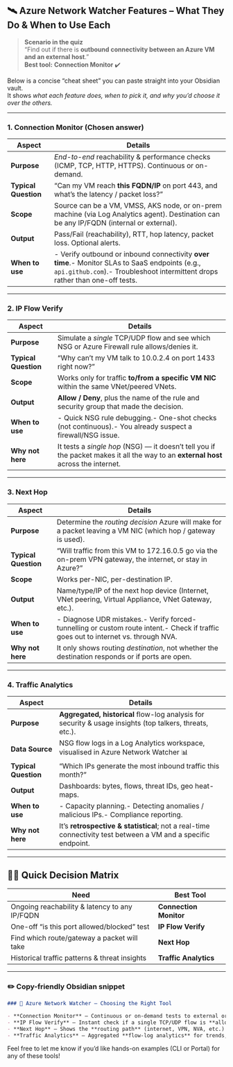 ## 🛰️ Azure Network Watcher Features – What They Do & When to Use Each

> **Scenario in the quiz**  
> “Find out if there is **outbound connectivity between an Azure VM and an external host**.”  
> **Best tool:** **Connection Monitor** ✔️

Below is a concise “cheat sheet” you can paste straight into your Obsidian vault.  
It shows _what each feature does, when to pick it, and why you’d choose it over the others._

---

### 1. **Connection Monitor** (Chosen answer)

|Aspect|Details|
|---|---|
|**Purpose**|_End-to-end_ reachability & performance checks (ICMP, TCP, HTTP, HTTPS). Continuous or on-demand.|
|**Typical Question**|“Can my VM reach **this FQDN/IP** on port 443, and what’s the latency / packet loss?”|
|**Scope**|Source can be a VM, VMSS, AKS node, or on-prem machine (via Log Analytics agent). Destination can be any IP/FQDN (internal or external).|
|**Output**|Pass/Fail (reachability), RTT, hop latency, packet loss. Optional alerts.|
|**When to use**|- Verify outbound or inbound connectivity **over time**.- Monitor SLAs to SaaS endpoints (e.g., `api.github.com`).- Troubleshoot intermittent drops rather than one-off tests.|

---

### 2. **IP Flow Verify**

|Aspect|Details|
|---|---|
|**Purpose**|Simulate a _single_ TCP/UDP flow and see which NSG or Azure Firewall rule allows/denies it.|
|**Typical Question**|“Why can’t my VM talk to 10.0.2.4 on port 1433 right now?”|
|**Scope**|Works only for traffic **to/from a specific VM NIC** within the same VNet/peered VNets.|
|**Output**|**Allow / Deny**, plus the name of the rule and security group that made the decision.|
|**When to use**|- Quick NSG rule debugging.- One-shot checks (not continuous).- You already suspect a firewall/NSG issue.|
|**Why not here**|It tests a _single hop_ (NSG) — it doesn’t tell you if the packet makes it all the way to an **external host** across the internet.|

---

### 3. **Next Hop**

|Aspect|Details|
|---|---|
|**Purpose**|Determine the _routing decision_ Azure will make for a packet leaving a VM NIC (which hop / gateway is used).|
|**Typical Question**|“Will traffic from this VM to 172.16.0.5 go via the on-prem VPN gateway, the internet, or stay in Azure?”|
|**Scope**|Works per-NIC, per-destination IP.|
|**Output**|Name/type/IP of the next hop device (Internet, VNet peering, Virtual Appliance, VNet Gateway, etc.).|
|**When to use**|- Diagnose UDR mistakes.- Verify forced-tunnelling or custom route intent.- Check if traffic goes out to internet vs. through NVA.|
|**Why not here**|It only shows routing _destination_, not whether the destination responds or if ports are open.|

---

### 4. **Traffic Analytics**

|Aspect|Details|
|---|---|
|**Purpose**|**Aggregated, historical** flow-log analysis for security & usage insights (top talkers, threats, etc.).|
|**Data Source**|NSG flow logs in a Log Analytics workspace, visualised in Azure Network Watcher 📊|
|**Typical Question**|“Which IPs generate the most inbound traffic this month?”|
|**Output**|Dashboards: bytes, flows, threat IDs, geo heat-maps.|
|**When to use**|- Capacity planning.- Detecting anomalies / malicious IPs.- Compliance reporting.|
|**Why not here**|It’s **retrospective & statistical**; not a real-time connectivity test between a VM and a specific endpoint.|

---

## 👩‍🏫 Quick Decision Matrix

|Need|Best Tool|
|---|---|
|Ongoing reachability & latency to any IP/FQDN|**Connection Monitor**|
|One-off “is this port allowed/blocked” test|**IP Flow Verify**|
|Find which route/gateway a packet will take|**Next Hop**|
|Historical traffic patterns & threat insights|**Traffic Analytics**|

---

### ✏️ Copy-friendly Obsidian snippet

```markdown
### 🔎 Azure Network Watcher – Choosing the Right Tool

- **Connection Monitor** – Continuous or on-demand tests to external or internal endpoints (ICMP/TCP/HTTP). Best for verifying **outbound connectivity** over time.
- **IP Flow Verify** – Instant check if a single TCP/UDP flow is **allowed or denied** by NSG/Azure Firewall.
- **Next Hop** – Shows the **routing path** (internet, VPN, NVA, etc.) a packet from a VM will take.
- **Traffic Analytics** – Aggregated **flow-log analytics** for trends, top talkers, and threat detection (not real-time testing).
```

Feel free to let me know if you’d like hands-on examples (CLI or Portal) for any of these tools!